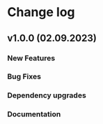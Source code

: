 # Change log

## v1.0.0 (02.09.2023)
 ### New Features

 ### Bug Fixes

 ### Dependency upgrades

 ### Documentation
